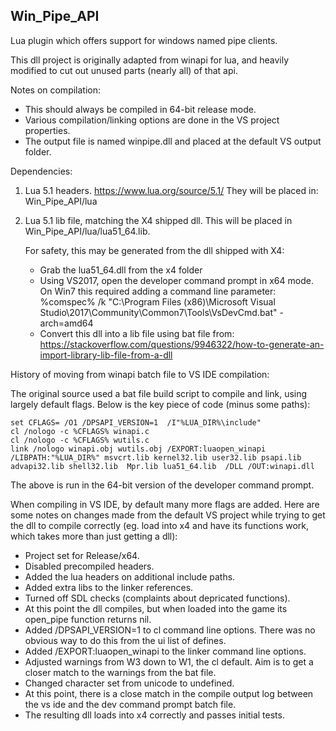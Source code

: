 
Win_Pipe_API
------------

Lua plugin which offers support for windows named pipe clients.

This dll project is originally adapted from winapi for lua, and heavily
modified to cut out unused parts (nearly all) of that api.

Notes on compilation:
* This should always be compiled in 64-bit release mode.
* Various compilation/linking options are done in the VS project properties.
* The output file is named winpipe.dll and placed at the default VS
  output folder.


Dependencies:
1) Lua 5.1 headers.
   https://www.lua.org/source/5.1/
   They will be placed in: Win_Pipe_API/lua

2) Lua 5.1 lib file, matching the X4 shipped dll.
   This will be placed in Win_Pipe_API/lua/lua51_64.lib.

   For safety, this may be generated from the dll shipped with X4:
   - Grab the lua51_64.dll from the x4 folder
   - Using VS2017, open the developer command prompt in x64 mode.
     On Win7 this required adding a command line parameter:
     %comspec% /k "C:\Program Files (x86)\Microsoft Visual Studio\2017\Community\Common7\Tools\VsDevCmd.bat" -arch=amd64
   - Convert this dll into a lib file using bat file from:
     https://stackoverflow.com/questions/9946322/how-to-generate-an-import-library-lib-file-from-a-dll
     
     

History of moving from winapi batch file to VS IDE compilation:

  The original source used a bat file build script to compile and link,
  using largely default flags. Below is the key piece of code (minus some paths):

    set CFLAGS= /O1 /DPSAPI_VERSION=1  /I"%LUA_DIR%\include"
    cl /nologo -c %CFLAGS% winapi.c
    cl /nologo -c %CFLAGS% wutils.c
    link /nologo winapi.obj wutils.obj /EXPORT:luaopen_winapi  /LIBPATH:"%LUA_DIR%" msvcrt.lib kernel32.lib user32.lib psapi.lib advapi32.lib shell32.lib  Mpr.lib lua51_64.lib  /DLL /OUT:winapi.dll

  The above is run in the 64-bit version of the developer command prompt.

  When compiling in VS IDE, by default many more flags are added.
  Here are some notes on changes made from the default VS project while
  trying to get the dll to compile correctly (eg. load into x4 and have
  its functions work, which takes more than just getting a dll):

  * Project set for Release/x64.
  * Disabled precompiled headers.
  * Added the lua headers on additional include paths.
  * Added extra libs to the linker references.
  * Turned off SDL checks (complaints about depricated functions).
  * At this point the dll compiles, but when loaded into the game its
    open_pipe function returns nil.
  * Added /DPSAPI_VERSION=1 to cl command line options.
    There was no obvious way to do this from the ui list of defines.
  * Added /EXPORT:luaopen_winapi to the linker command line options.
  * Adjusted warnings from W3 down to W1, the cl default.
    Aim is to get a closer match to the warnings from the bat file.
  * Changed character set from unicode to undefined.
  * At this point, there is a close match in the compile output log between
    the vs ide and the dev command prompt batch file.
  * The resulting dll loads into x4 correctly and passes initial tests.
